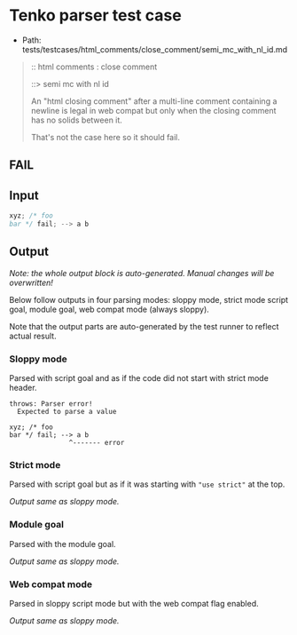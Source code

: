 # Tenko parser test case

- Path: tests/testcases/html_comments/close_comment/semi_mc_with_nl_id.md

> :: html comments : close comment
>
> ::> semi mc with nl id
>
> An "html closing comment" after a multi-line comment containing a newline is legal in web compat but only when the closing comment has no solids between it.
>
> That's not the case here so it should fail.

## FAIL

## Input

`````js
xyz; /* foo
bar */ fail; --> a b
`````

## Output

_Note: the whole output block is auto-generated. Manual changes will be overwritten!_

Below follow outputs in four parsing modes: sloppy mode, strict mode script goal, module goal, web compat mode (always sloppy).

Note that the output parts are auto-generated by the test runner to reflect actual result.

### Sloppy mode

Parsed with script goal and as if the code did not start with strict mode header.

`````
throws: Parser error!
  Expected to parse a value

xyz; /* foo
bar */ fail; --> a b
               ^------- error
`````

### Strict mode

Parsed with script goal but as if it was starting with `"use strict"` at the top.

_Output same as sloppy mode._

### Module goal

Parsed with the module goal.

_Output same as sloppy mode._

### Web compat mode

Parsed in sloppy script mode but with the web compat flag enabled.

_Output same as sloppy mode._
